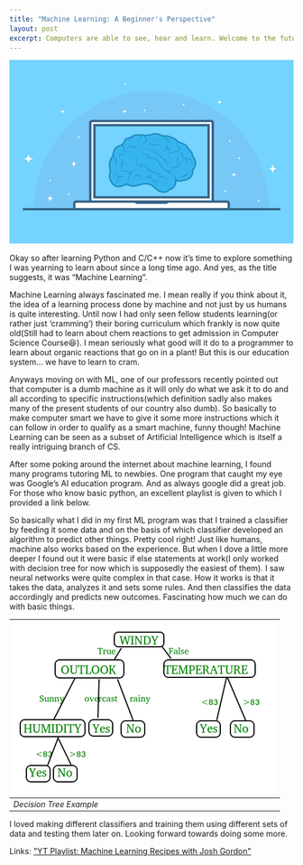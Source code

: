 ```yaml
---
title: "Machine Learning: A Beginner's Perspective"
layout: post
excerpt: Computers are able to see, hear and learn. Welcome to the future
---
```


![ml intro](/assets/images/ml-intro.jpg)


Okay so after learning Python and C/C++ now it’s time to explore something I was yearning to learn about since a long time ago. And yes, as the title suggests, it was “Machine Learning”.

Machine Learning always fascinated me. I mean really if you think about it, the idea of a learning process done by machine and not just by us humans is quite interesting. Until now I had only seen fellow students learning(or rather just ‘cramming’) their boring curriculum which frankly is now quite old(Still had to learn about chem reactions to get admission in Computer Science Course😆). I mean seriously what good will it do to a programmer to learn about organic reactions that go on in a plant! But this is our education system… we have to learn to cram.

Anyways moving on with ML, one of our professors recently pointed out that computer is a dumb machine as it will only do what we ask it to do and all according to specific instructions(which definition sadly also makes many of the present students of our country also dumb). So basically to make computer smart we have to give it some more instructions which it can follow in order to qualify as a smart machine, funny though! Machine Learning can be seen as a subset of Artificial Intelligence which is itself a really intriguing branch of CS.

After some poking around the internet about machine learning, I found many programs tutoring ML to newbies. One program that caught my eye was Google’s AI education program. And as always google did a great job. For those who know basic python, an excellent playlist is given to which I provided a link below.

So basically what I did in my first ML program was that I trained a classifier by feeding it some data and on the basis of which classifier developed an algorithm to predict other things. Pretty cool right! Just like humans, machine also works based on the experience. But when I dove a little more deeper I found out it were basic if else statements at work(I only worked with decision tree for now which is supposedly the easiest of them). I saw neural networks were quite complex in that case. How it works is that it takes the data, analyzes it and sets some rules. And then classifies the data accordingly and predicts new outcomes. Fascinating how much we can do with basic things.

| !["decision tree"](/assets/images/decisionTree2.png) |
|---|
| _Decision Tree Example_ |

I loved making different classifiers and training them using different sets of data and testing them later on. Looking forward towards doing some more.


Links:
["YT Playlist: Machine Learning Recipes with Josh Gordon"](https://www.youtube.com/playlist?list=PLOU2XLYxmsIIuiBfYad6rFYQU_jL2ryal)